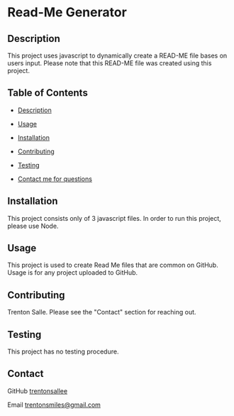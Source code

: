 # Read-Me Generator

## Description
This project uses javascript to dynamically create a READ-ME file bases on users input. Please note that this READ-ME file was created using this project.

## Table of Contents
* [Description](#description)
* [Usage](#usage)
* [Installation](#installation)

* [Contributing](#contributing)
* [Testing](#testing)
* [Contact me for questions](#contact)

## Installation
This project consists only of 3 javascript files. In order to run this project, please use Node.

## Usage
This project is used to create Read Me files that are common on GitHub. Usage is for any project uploaded to GitHub.



## Contributing
Trenton Salle. Please see the "Contact" section for reaching out.

## Testing
This project has no testing procedure.

## Contact

GitHub
[trentonsallee](https://GitHub.com/trentonsallee)

Email
trentonsmiles@gmail.com

